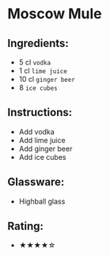 # Moscow Mule

## Ingredients:
- 5 cl `vodka`
- 1 cl `lime juice`
- 10 cl `ginger beer`
- 8 `ice cubes`

## Instructions:
- Add vodka
- Add lime juice
- Add ginger beer
- Add ice cubes

## Glassware:
- Highball glass

## Rating:
- ★★★★☆